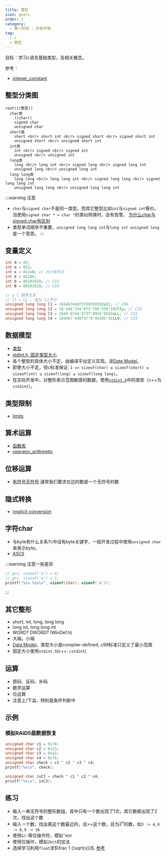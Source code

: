 ```yaml
---
title: 整型
icon: gears
order: 2
category:
  - 第一阶段 - 开发环境
tag:
  - c
  - 整型
---
```


目标：学习c语言基础类型，及相关概念。

参考：
- [integer_constant](https://en.cppreference.com/w/c/language/integer_constant)


## 整型分类图

```mindmap
root((c整型))
  char类
    ))char((
    signed char
    unsigned char
  short类
    short <br/> short int <br/> signed short <br/> signed short int
    unsigned short <br/> unsigned short int
  int类
    int <br/> signed <br/> signed int
    unsigned <br/> unsigned int
  long类
    long <br/> long int <br/> signed long <br/> signed long int
    unsigned long <br/> unsigned long int
  long long类
    long long <br/> long long int <br/> signed long long <br/> signed long long int
    unsigned long long <br/> unsigned long long int
```

:::warning 注意
- `char`与`signed char`不是同一类型。而其它整型比如`int`与`signed int`等价。
  当使用`signed char * = char *`的类似转换时，会有告警。
  [为什么char与signed char有区别](https://stackoverflow.com/questions/15533115/why-dont-the-c-or-c-standards-explicitly-define-char-as-signed-or-unsigned)
- 类型单词顺序不重要，`unsigned long long int`与`long int unsigned long`是一个意思。
:::

## 变量定义
```c
int d = 42;
int o = 052;
int x = 0x2aB; // 大小写无关
int X = 0X2Ab;
int b = 0b101010; // C23
int B = 0B101010; // C23

// u l 顺序无关
// ll = LL , 但lL Ll不行
unsigned long long l1 = 18446744073709550592ull; // C99
unsigned long long l2 = 18'446'744'073'709'550'592llu; // C23
unsigned long long l3 = 1844'6744'0737'0955'0592uLL; // C23
unsigned long long l4 = 184467'440737'0'95505'92LLU; // C23
```

## 数据模型
- [类型](https://zh.cppreference.com/w/cpp/language/types)
- [stdint.h, 固定类型大小](https://en.cppreference.com/w/c/types/integer)
- 各个整型的具体大小不定，由编译平台定义实现。读[Date Model](https://en.cppreference.com/w/c/language/arithmetic_types)。
- 即使大小不定，但c标准保证: 
  `1 == sizeof(char) ≤ sizeof(short) ≤ sizeof(int) ≤ sizeof(long) ≤ sizeof(long long)`。
- 在实际开发中，对整形表示范围敏感的数据，使用[`stdint.h`](https://en.cppreference.com/w/c/types/integer)中的类型（c++为`cstdint`）。

## 类型限制
- [limits](https://en.cppreference.com/w/c/types/limits)

## 算术运算
- [函数库](https://zh.cppreference.com/w/c/numeric/math)
- [operator_arithmetic](https://en.cppreference.com/w/c/language/operator_arithmetic)

## 位移运算
- [有符号无符号](https://zh.cppreference.com/w/cpp/language/operator_arithmetic#Bitwise_shift_operators)
通常我们要求左边的数是一个无符号的数

## 隐式转换
- [implicit conversion](https://zh.cppreference.com/w/c/language/conversion)

## 字符char
- 与byte有什么关系?c中没有byte关键字，一般开发过程中使用`unsigned char`来表示byte。
- [ASCII](https://en.cppreference.com/w/cpp/language/ascii)

:::warning 注意一些差异
``` c
// gcc: sizeof('a') = 4;
// g++: sizeof('a') = 1;
printf("%zu %zu\n", sizeof(char), sizeof('a'));
```
:::

## 其它整形
- short, int, long, long long
- long int, long long int
- WORD? DWORD? (WinDef.h)
- 大端，小端
- [Data Model](https://en.cppreference.com/w/cpp/language/types)。类型大小是compiler-defined, c99标准只定义了最小范围
- 固定大小使用`stdint.h`(c++: `cstdint`)

## 运算
- 原码、反码、补码
- 数学运算
- 位运算
- 注意上/下溢，特别是条件判断中

## 示例

### 模拟RAID5盘数据恢复
```c
unsigned char c1 = 0x78;
unsigned char c2 = 0x23;
unsigned char c3 = 0xa2;
unsigned char c4 = 0xf6;
unsigned char check = c1 ^ c2 ^ c3 ^ c4;
printf("%x\n", check);

unsigned char isC3 = check ^ c1 ^ c2 ^ c4;
printf("%x\n", isC3);
```

## 练习
- 输入一串无符号的整形数组，其中只有一个数出现了1次，其它数都出现了2次，找出这个数
- 输入一个数，找出离这个数最近的，且>=这个数，且为$2^n$的数。如`3 -> 4`, `8 -> 8`, `9 -> 16`
- 使用`&|~`等位操作符，模拟`^`xor
- 使用位操作，模拟`2bit`的加法
- 选择学习利用`float`求$\frac 1 {\sqrt{x}}$, [参考](https://zhuanlan.zhihu.com/p/537091849)
